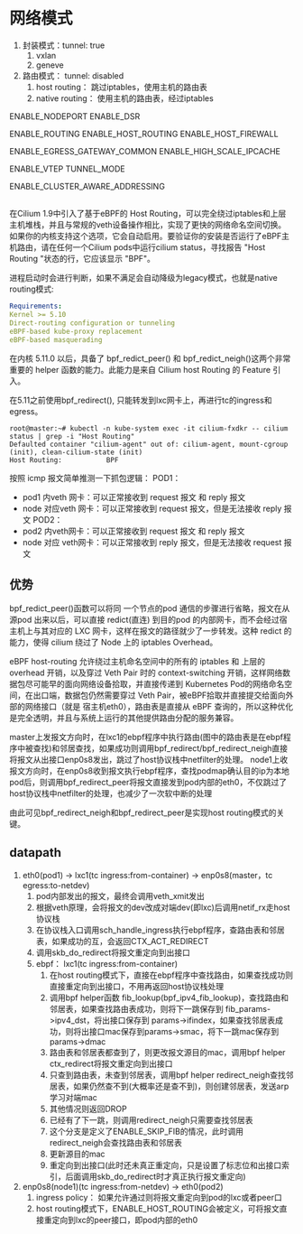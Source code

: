 # 网络模式

1. 封装模式：tunnel: true
   1. vxlan
   2. geneve
2. 路由模式： tunnel: disabled​​
   1. host routing： 跳过iptables，使用主机的路由表
   2. native routing： 使用主机的路由表，经过iptables

ENABLE_NODEPORT
ENABLE_DSR

ENABLE_ROUTING
ENABLE_HOST_ROUTING
ENABLE_HOST_FIREWALL

ENABLE_EGRESS_GATEWAY_COMMON
ENABLE_HIGH_SCALE_IPCACHE

ENABLE_VTEP
TUNNEL_MODE

ENABLE_CLUSTER_AWARE_ADDRESSING
## 
在Cilium 1.9中引入了基于eBPF的 Host Routing，可以完全绕过iptables和上层主机堆栈，并且与常规的veth设备操作相比，实现了更快的网络命名空间切换。如果你的内核支持这个选项，它会自动启用。要验证你的安装是否运行了eBPF主机路由，请在任何一个Cilium pods中运行cilium status，寻找报告 "Host Routing "状态的行，它应该显示 "BPF"。

进程启动时会进行判断，如果不满足会自动降级为legacy模式，也就是native routing模式: 
```yaml
Requirements:
Kernel >= 5.10
Direct-routing configuration or tunneling
eBPF-based kube-proxy replacement
eBPF-based masquerading
```

在内核 5.11.0 以后，具备了 ​​bpf_redict_peer()​​​ 和 ​​bpf_redict_neigh()​​ 这两个非常重要的 helper 函数的能力。此能力是来自 Cilium host Routing 的 Feature 引入。

在5.11之前使用bpf_redirect(), 只能转发到lxc网卡上，再进行tc的ingress和egress。

```shell
root@master:~# kubectl -n kube-system exec -it cilium-fxdkr -- cilium status | grep -i "Host Routing"
Defaulted container "cilium-agent" out of: cilium-agent, mount-cgroup (init), clean-cilium-state (init)
Host Routing:           BPF
```



按照 icmp 报文简单推测一下抓包逻辑：
POD1：
- pod1 内veth 网卡：可以正常接收到 request 报文 和 reply 报文
- node 对应veth 网卡：可以正常接收到 request 报文，但是无法接收 reply 报文
POD2：
- pod2 内veth网卡：可以正常接收到 request 报文 和 reply 报文
- node 对应 veth网卡：可以正常接收到 reply 报文，但是无法接收 request 报文

## 优势

bpf_redict_peer()函数可以将同 一个节点的pod 通信的步骤进行省略，报文在从源pod 出来以后，可以直接 redict(直连) 到目的pod 的内部网卡，而不会经过宿主机上与其对应的 LXC 网卡，这样在报文的路径就少了一步转发。这种 redict 的能力，使得 cilium 绕过了 Node 上的 iptables Overhead。

eBPF host-routing 允许绕过主机命名空间中的所有的 iptables 和 上层的overhead 开销，以及穿过 Veth Pair 时的 context-switching 开销，这样网络数据包尽可能早的面向网络设备拾取，并直接传递到 Kubernetes Pod的网络命名空间，在出口端，数据包仍然需要穿过 Veth Pair，被eBPF拾取并直接提交给面向外部的网络接口（就是 宿主机eth0），路由表是直接从 eBPF 查询的，所以这种优化是完全透明，并且与系统上运行的其他提供路由分配的服务兼容。

master上发报文方向时，在lxc1的ebpf程序中执行路由(图中的路由表是在ebpf程序中被查找)和邻居查找，如果成功则调用bpf_redirect/bpf_redirect_neigh直接将报文从出接口enp0s8发出，跳过了host协议栈中netfilter的处理。
node1上收报文方向时，在enp0s8收到报文执行ebpf程序，查找podmap确认目的ip为本地pod后，则调用bpf_redirect_peer将报文直接发到pod内部的eth0，不仅跳过了host协议栈中netfilter的处理，也减少了一次软中断的处理

由此可见bpf_redirect_neigh和bpf_redirect_peer是实现host routing模式的关键。

## datapath

1. eth0(pod1) -> lxc1(tc ingress:from-container) -> enp0s8(master，tc egress:to-netdev)
   1. pod内部发出的报文，最终会调用veth_xmit发出
   2. 根据veth原理，会将报文的dev改成对端dev(即lxc)后调用netif_rx走host协议栈
   3. 在协议栈入口调用sch_handle_ingress执行ebpf程序，查路由表和邻居表，如果成功的互，会返回CTX_ACT_REDIRECT
   4. 调用skb_do_redirect将报文重定向到出接口
   5. ebpf： lxc1(tc ingress:from-container)
      1. 在host routing模式下，直接在ebpf程序中查找路由，如果查找成功则直接重定向到出接口，不用再返回host协议栈处理
      2. 调用bpf helper函数 fib_lookup(bpf_ipv4_fib_lookup)，查找路由和邻居表，如果查找路由表成功，则将下一跳保存到 fib_params->ipv4_dst，将出接口保存到 params->ifindex，如果查找邻居表成功，则将出接口mac保存到params->smac，将下一跳mac保存到params->dmac
      3. 路由表和邻居表都查到了，则更改报文源目的mac，调用bpf helper ctx_redirect将报文重定向到出接口
      4. 只查到路由表，未查到邻居表，调用bpf helper redirect_neigh查找邻居表，如果仍然查不到(大概率还是查不到)，则创建邻居表，发送arp学习对端mac
      5. 其他情况则返回DROP
      6. 已经有了下一跳，则调用redirect_neigh只需要查找邻居表
      7. 这个分支是定义了ENABLE_SKIP_FIB的情况，此时调用redirect_neigh会查找路由表和邻居表
      8. 更新源目的mac
      9. 重定向到出接口(此时还未真正重定向，只是设置了标志位和出接口索引，后面调用skb_do_redirect时才真正执行报文重定向)
2. enp0s8(node1)(tc ingress:from-netdev) -> eth0(pod2)
   1. ingress policy： 如果允许通过则将报文重定向到pod的lxc或者peer口
   2. host routing模式下，ENABLE_HOST_ROUTING会被定义，可将报文直接重定向到lxc的peer接口，即pod内部的eth0
